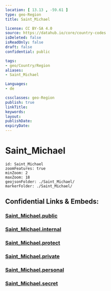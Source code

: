 ```yaml
---
location: [ 13.13 , -59.61 ] 
type: geo-Region
title: Saint_Michael

license: CC BY-SA 4.0
source: https://datahub.io/core/country-codes
isDeleted: false
isReadOnly: false
draft: false
confidential: public

tags:
- geo/Country/Region
aliases:
- Saint_Michael

Languages:
- de

cssclasses: geo-Region
publish: true
linkTitle: 
keywords: 
layout: 
publishDate: 
expiryDate: 
---
```


# Saint_Michael

```leaflet
id: Saint_Michael
zoomFeatures: true 
minZoom: 2 
maxZoom: 18
geojsonFolder: ./Saint_Michael/
markerFolder: ./Saint_Michael/
```


## Confidential Links & Embeds: 

### [Saint_Michael.public](/_public/\Earth\Continent\America~Caribbean\Barbados\Provinces~BarbadosSaint_Michael.public.md) 

### [Saint_Michael.internal](/_internal/\Earth\Continent\America~Caribbean\Barbados\Provinces~BarbadosSaint_Michael.internal.md) 

### [Saint_Michael.protect](/_protect/\Earth\Continent\America~Caribbean\Barbados\Provinces~BarbadosSaint_Michael.protect.md) 

### [Saint_Michael.private](/_private/\Earth\Continent\America~Caribbean\Barbados\Provinces~BarbadosSaint_Michael.private.md) 

### [Saint_Michael.personal](/_personal/\Earth\Continent\America~Caribbean\Barbados\Provinces~BarbadosSaint_Michael.personal.md) 

### [Saint_Michael.secret](/_secret/\Earth\Continent\America~Caribbean\Barbados\Provinces~BarbadosSaint_Michael.secret.md)

